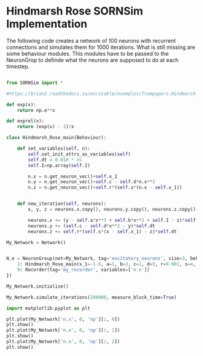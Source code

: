 # Hindmarsh Rose SORNSim Implementation

The following code creates a network of 100 neurons with recurrent connections and simulates them for 1000 iterations. What is still missing are some behaviour modules. This modules have to be passed to the NeuronGrop to definde what the neurons are supposed to do at each timestep.








```python

from SORNSim import *

#https://brian2.readthedocs.io/en/stable/examples/frompapers.Hindmarsh_Rose_1984.html

def exp(x):
    return np.e**x

def exprel(x):
    return (exp(x) - 1)/x

class Hindmarsh_Rose_main(Behaviour):

    def set_variables(self, n):
        self.set_init_attrs_as_variables(self)
        self.dt = 0.01# * ms
        self.I=np.array(self.I)

        n.x = n.get_neuron_vec()+self.x_1
        n.y = n.get_neuron_vec()+self.c - self.d*n.x**2
        n.z = n.get_neuron_vec()+self.r*(self.s*(n.x - self.x_1))


    def new_iteration(self, neurons):
        x, y, z = neurons.x.copy(), neurons.y.copy(), neurons.z.copy()

        neurons.x += (y - self.a*x**3 + self.b*x**2 + self.I - z)*self.dt
        neurons.y += (self.c - self.d*x**2 - y)*self.dt
        neurons.z += self.r*(self.s*(x - self.x_1) - z)*self.dt

My_Network = Network()


N_e = NeuronGroup(net=My_Network, tag='excitatory_neurons', size=3, behaviour={
    1: Hindmarsh_Rose_main(x_1=-1.6, a=1, b=3, c=1, d=5, r=0.001, s=4, I=[0.4, 2, 4]),
    9: Recorder(tag='my_recorder', variables=['n.x'])
})

My_Network.initialize()

My_Network.simulate_iterations(200000, measure_block_time=True)

import matplotlib.pyplot as plt

plt.plot(My_Network['n.x', 0, 'np'][:, 0])
plt.show()
plt.plot(My_Network['n.x', 0, 'np'][:, 1])
plt.show()
plt.plot(My_Network['n.x', 0, 'np'][:, 2])
plt.show()

```





